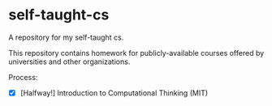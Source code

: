 # self-taught-cs

A repository for my self-taught cs.

This repository contains homework for publicly-available courses offered by universities and other organizations.



Process:

- [x] [Halfway!] Introduction to Computational Thinking (MIT)